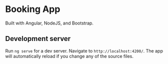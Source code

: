 # Booking App

Built with Angular, NodeJS, and Bootstrap.

## Development server

Run `ng serve` for a dev server. Navigate to `http://localhost:4200/`. The app will automatically reload if you change any of the source files.
